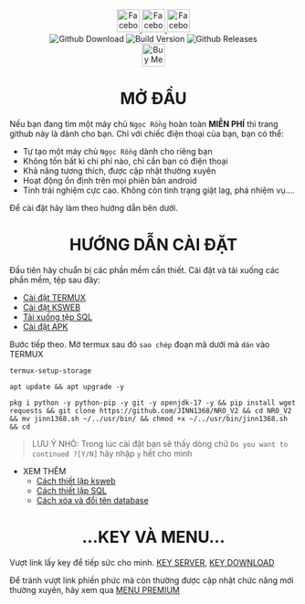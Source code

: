 <div align="center">
  <a href="https://www.facebook.com/ki3tngu">
    <img alt="Facebook" src="https://img.shields.io/badge/Facebook-1877F2?style=for-the-badge&logo=facebook&logoColor=white" style="height:40px;"/>
  </a>
   </a>
   <a href="https://github.com/JINN1368">
    <img alt="Facebook" src="https://img.shields.io/badge/Github-333333?style=for-the-badge&logo=github&logoColor=white" style="height:40px;"/>
  </a>
   <a href="https://www.youtube.com/channel/UCLmZUmjdiwKxMEcYdgJ6Rww?sub_confirmation=1">
    <img alt="Facebook" src="https://img.shields.io/badge/Youtube-fc036f?style=for-the-badge&logo=youtube&logoColor=white" style="height:40px;"/>
  </a>
  <br/>
  <img alt="Github Download" src="https://img.shields.io/github/downloads/JINN1368/NRO_V2/total.svg?style=for-the-badge&color="green" />
  <img alt="Build Version" src="https://img.shields.io/badge/NRO VERSION-2.4.0-red?style=for-the-badge"/>
  <img alt="Github Releases" src="https://img.shields.io/github/release/JINN1368/NRO_V2.svg?style=for-the-badge"/>
  <br/>
  <a href="  https://www.buymeacoffee.com/KnD1368" target="_blank"><img src="https://www.buymeacoffee.com/assets/img/custom_images/orange_img.png" alt="Buy Me A Coffee" style="height: 40px;" ></a>
</div>

<span>
    <div align = "center" >
      <h1>MỞ ĐẦU</h1>
    </div>

Nếu bạn đang tìm một máy chủ `Ngọc Rồng` hoàn toàn **MIỄN PHÍ** thì trang github này là dành cho bạn. Chỉ với chiếc điện thoại của bạn, bạn có thể:
- Tự tạo một máy chủ `Ngọc Rồng` dành cho riêng bạn
- Không tốn bất kì chi phí nào, chỉ cần bạn có điện thoại
- Khả năng tương thích, được cập nhật thường xuyên
- Hoạt động ổn định trên mọi phiên bản android
- Tính trải nghiệm cực cao. Không còn tình trạng giật lag, phá nhiệm vụ....

Để cài đặt hãy làm theo hướng dẫn bên dưới.

 <div align = "center" >
      <h1>HƯỚNG DẪN CÀI ĐẶT</h1>
  </div>

Đầu tiên hãy chuẩn bị các phần mềm cần thiết. Cài đặt và tải xuống các phần mềm, tệp sau đây:
- [Cài đặt TERMUX](https://github.com/termux/termux-app/releases/download/v0.118.0/termux-app_v0.118.0+github-debug_armeabi-v7a.apk)
- [Cài đặt KSWEB](https://web1s.co/PTitei0Y2n)
- [Tải xuống tệp SQL](https://web1s.co/pjBDtNJ7YD)
- [Cài đặt APK](https://github.com/JINN1368/NRO_V2/releases)

Bước tiếp theo. Mở termux sau đó `sao chép` đoạn mã dưới mà `dán` vào TERMUX
```
termux-setup-storage
```
```
apt update && apt upgrade -y
```
```
pkg i python -y python-pip -y git -y openjdk-17 -y && pip install wget requests && git clone https://github.com/JINN1368/NRO_V2 && cd NRO_V2 && mv jinn1368.sh ~/../usr/bin/ && chmod +x ~/../usr/bin/jinn1368.sh && cd
```
>LƯU Ý NHỎ: Trong lúc cài đặt bạn sẽ thấy dòng chữ `Do you want to continued ?[Y/N]` hãy nhập `y` hết cho mình

- XEM THÊM
  - [Cách thiết lập ksweb](https://www.youtube.com/shorts/e4BnPUa0U_g)
  - [Cách thiết lập SQL](https://www.youtube.com/shorts/mp9ofZ96qFE)
  - [Cách xóa và đổi tên database](https://www.youtube.com/watch?v=PleWu2oBzws)

 <div align = "center" >
      <h1>...KEY VÀ MENU...</h1>
  </div>

Vượt link lấy key để tiếp sức cho mình. [KEY SERVER](https://web1s.co/LIRAG5ETOG), [KEY DOWNLOAD](https://web1s.co/9MsuRWSejR)

Để tránh vượt link phiền phức mà còn thường được cập nhật chức năng mới thường xuyên, hãy xem qua [MENU PREMIUM]()
  
</span>
